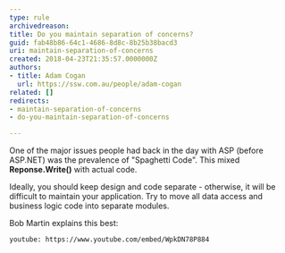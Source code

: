 ```yaml
---
type: rule
archivedreason: 
title: Do you maintain separation of concerns?
guid: fab48b86-64c1-4686-8d8c-8b25b38bacd3
uri: maintain-separation-of-concerns
created: 2018-04-23T21:35:57.0000000Z
authors:
- title: Adam Cogan
  url: https://ssw.com.au/people/adam-cogan
related: []
redirects:
- maintain-separation-of-concerns
- do-you-maintain-separation-of-concerns

---
```


One of the major issues people had back in the day with ASP (before ASP.NET) was the prevalence of "Spaghetti Code". This mixed  **Reponse.Write()** with actual code.

<!--endintro-->

Ideally, you should keep design and code separate - otherwise, it will be difficult to maintain your application. Try to move all data access and business logic code into separate modules.

Bob Martin explains this best:


`youtube: https://www.youtube.com/embed/WpkDN78P884`
